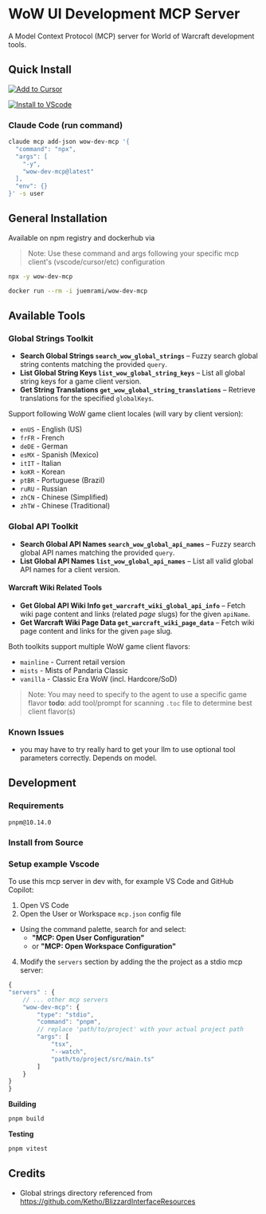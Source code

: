 # WoW UI Development MCP Server

A Model Context Protocol (MCP) server for World of Warcraft development tools.

## Quick Install

<!-- Cursor deeplink json (to be base64 encoded) -->
<!--
{
    "wow-dev-mcp": {
        "type": "stdio",
        "command": "docker",
        "args": [
            "run",
            "--rm",
            "-i",
            "juemrami/wow-dev-mcp"
        ]
    }
}
-->
<!-- https://cursor.com/install-mcp?name={{name}}&config={{base64encodedjson}} -->
[![Add to Cursor](https://cursor.com/deeplink/mcp-install-dark.svg)](https://cursor.com/en/install-mcp?name=docker-dev-mcp&config=eyJjb21tYW5kIjoiZG9ja2VyIiwiYXJncyI6WyJydW4iLCItLXJtIiwiLWkiLCJqdWVtcmFtaS93b3ctZGV2LW1jcCJdfQ==)

<!-- Vscode deeplink json (to be uri encoded) -->
<!--
{
    "name": "wow-dev-mcp",
    "gallery": false,
    "command": "docker",
    "args": ["run", "--rm", "-i", "juemrami/wow-dev-mcp"]
}
-->
<!-- vscode:mcp/install?{{uriencodedjson}} -->
[![Install to VScode](https://img.shields.io/badge/VS_Code-Install_Server-0098FF?style=flat-square&logo=visualstudiocode&logoColor=white)](https://insiders.vscode.dev/redirect/mcp/install?name=wow-dev-mcp&config=%7B%22name%22%3A%22wow-dev-mcp%22%2C%22gallery%22%3Afalse%2C%22command%22%3A%22docker%22%2C%22args%22%3A%5B%22run%22%2C%22--rm%22%2C%22-i%22%2C%22juemrami%2Fwow-dev-mcp%22%5D%7D)

### Claude Code (run command)
```bash
claude mcp add-json wow-dev-mcp '{
  "command": "npx",
  "args": [
    "-y",
    "wow-dev-mcp@latest"
  ],
  "env": {}
}' -s user
```
## General Installation
Available on npm registry and dockerhub via
> Note: Use these command and args following your specific mcp client's (vscode/cursor/etc) configuration
```bash
npx -y wow-dev-mcp
```
```bash
docker run --rm -i juemrami/wow-dev-mcp
```
## Available Tools
### Global Strings Toolkit
- **Search Global Strings `search_wow_global_strings`** – Fuzzy search global string contents matching the provided `query`.
- **List Global String Keys `list_wow_global_string_keys`** – List all global string keys for a game client version.
- **Get String Translations `get_wow_global_string_translations`** – Retrieve translations for the specified `globalKeys`.

Support following WoW game client locales (will vary by client version):
- `enUS` - English (US)
- `frFR` - French
- `deDE` - German
- `esMX` - Spanish (Mexico)
- `itIT` - Italian
- `koKR` - Korean
- `ptBR` - Portuguese (Brazil)
- `ruRU` - Russian
- `zhCN` - Chinese (Simplified)
- `zhTW` - Chinese (Traditional)

### Global API Toolkit
- **Search Global API Names `search_wow_global_api_names`** – Fuzzy search global API names matching the provided `query`.
- **List Global API Names `list_wow_global_api_names`** – List all valid global API names for a client version.

#### Warcraft Wiki Related Tools

- **Get Global API Wiki Info `get_warcraft_wiki_global_api_info`** – Fetch wiki page content and links (related _page_ slugs) for the given `apiName`.
- **Get Warcraft Wiki Page Data `get_warcraft_wiki_page_data`** – Fetch wiki page content and links for the given `page` slug.

Both toolkits support multiple WoW game client flavors:
- `mainline` - Current retail version
- `mists` - Mists of Pandaria Classic
- `vanilla` - Classic Era WoW (incl. Hardcore/SoD)

> Note: You may need to specify to the agent to use a specific game flavor
**todo**: add tool/prompt for scanning `.toc` file to determine best client flavor(s)

### Known Issues
 - you may have to try really hard to get your llm to use optional tool parameters correctly. Depends on model.

## Development

### Requirements

    pnpm@10.14.0

### Install from Source

### Setup example Vscode

To use this mcp server in dev with, for example VS Code and GitHub Copilot:
1. Open VS Code
2. Open the User or Workspace `mcp.json` config file

- Using the command palette, search for and select:
    -  **"MCP: Open User Configuration"**
    - or **"MCP: Open Workspace Configuration"**
4. Modify the `servers` section by adding the the project as a stdio mcp server:

```js
{
"servers" : {
    // ... other mcp servers
    "wow-dev-mcp": {
        "type": "stdio",
        "command": "pnpm",
        // replace 'path/to/project' with your actual project path
        "args": [
            "tsx",
            "--watch",
            "path/to/project/src/main.ts"
        ]
    }
}
}
```

**Building**

```bash
pnpm build
```

**Testing**

```bash
pnpm vitest
```

## Credits

- Global strings directory referenced from https://github.com/Ketho/BlizzardInterfaceResources
